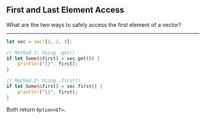 ## First and Last Element Access

What are the two ways to safely access the first element of a vector?

---

```rust
let vec = vec![1, 2, 3];

// Method 1: Using .get()
if let Some(&first) = vec.get(0) {
    println!("{}", first);
}

// Method 2: Using .first()
if let Some(&first) = vec.first() {
    println!("{}", first);
}
```
Both return `Option<&T>`.

